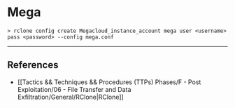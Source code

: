 # Mega

```
> rclone config create Megacloud_instance_account mega user <username> pass <password> --config mega.conf
```

---
## References

- [[Tactics && Techniques && Procedures (TTPs) Phases/F - Post Exploitation/06 - File Transfer and Data Exfiltration/General/RClone|RClone]]